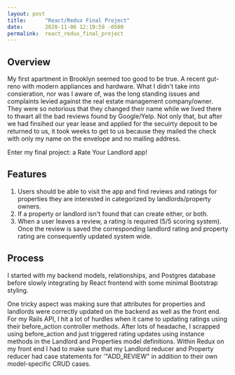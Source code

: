 ```yaml
---
layout: post
title:      "React/Redux Final Project"
date:       2020-11-06 12:19:59 -0500
permalink:  react_redux_final_project
---
```



## Overview
My first apartment in Brooklyn seemed too good to be true. A recent gut-reno with modern appliances and hardware. What I didn't take into consieration, nor was I aware of, was the long standing issues and complaints levied against the real estate management company/owner. They were so notorious that they changed their name while we lived there to thwart all the bad reviews found by Google/Yelp. Not only that, but after we had finsihed our year lease and applied for the secuirty deposit to be returned to us, it took weeks to get to us because they mailed the check with only my name on the envelope and no mailing address.

Enter my final project: a Rate Your Landlord app!

## Features
1. Users should be able to visit the app and find reviews and ratings for properties they are interested in categorized by landlords/property owners. 
2. If a property or landlord isn't found that can create either, or both.
3. When a user leaves a review, a rating is required (5/5 scoring system). Once the review is saved the corresponding landlord rating and property rating are consequently updated system wide. 

## Process
I started with my backend models, relationships, and Postgres database before slowly integrating by React frontend with some minimal Bootstrap styling. 

One tricky aspect was making sure that attributes for properties and landlords were correctly updated on the backend as well as the front end. For my Rails API, I hit a lot of hurdles when it came to updating ratings using their before_action controller methods. After lots of headache, I scrapped using before_action and just triggered rating updates using instance methods in the Landlord and Properties model definitions. Within Redux on my front end I had to make sure that my Landlord reducer and Property reducer had case statements for '"ADD_REVIEW" in addition to their own model-specific CRUD cases.
